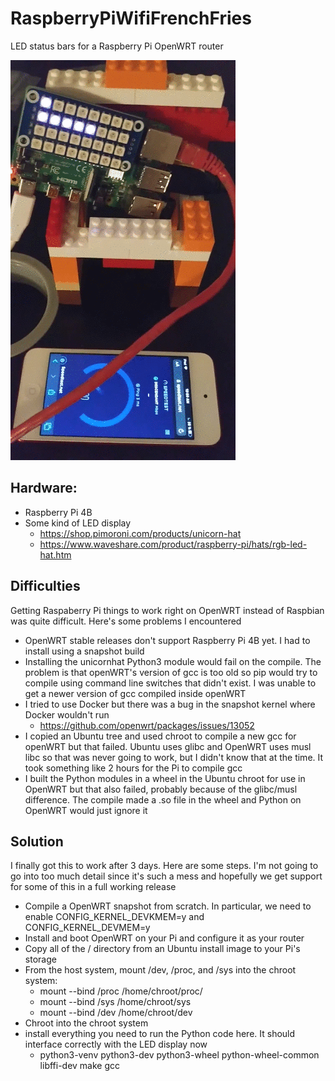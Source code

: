 # RaspberryPiWifiFrenchFries
LED status bars for a Raspberry Pi OpenWRT router

![Code in action](/img/animated.gif)

## Hardware:
  * Raspberry Pi 4B
  * Some kind of LED display
    * https://shop.pimoroni.com/products/unicorn-hat
    * https://www.waveshare.com/product/raspberry-pi/hats/rgb-led-hat.htm

## Difficulties
Getting Raspaberry Pi things to work right on OpenWRT instead of Raspbian was quite difficult. Here's some problems I encountered

  * OpenWRT stable releases don't support Raspberry Pi 4B yet. I had to install using a snapshot build
  * Installing the unicornhat Python3 module would fail on the compile. The problem is that openWRT's version of gcc is too old so pip would try to compile using command line switches that didn't exist. I was unable to get a newer version of gcc compiled inside openWRT
  * I tried to use Docker but there was a bug in the snapshot kernel where Docker wouldn't run
    * https://github.com/openwrt/packages/issues/13052
  * I copied an Ubuntu tree and used chroot to compile a new gcc for openWRT but that failed. Ubuntu uses glibc and OpenWRT uses musl libc so that was never going to work, but I didn't know that at the time. It took something like 2 hours for the Pi to compile gcc
  * I built the Python modules in a wheel in the Ubuntu chroot for use in OpenWRT but that also failed, probably because of the glibc/musl difference. The compile made a .so file in the wheel and Python on OpenWRT would just ignore it
  
## Solution
I finally got this to work after 3 days. Here are some steps. I'm not going to go into too much detail since it's such a mess and hopefully we get support for some of this in a full working release

  * Compile a OpenWRT snapshot from scratch. In particular, we need to enable CONFIG_KERNEL_DEVKMEM=y and CONFIG_KERNEL_DEVMEM=y
  * Install and boot OpenWRT on your Pi and configure it as your router
  * Copy all of the / directory from an Ubuntu install image to your Pi's storage
  * From the host system, mount /dev, /proc, and /sys into the chroot system:
    * mount --bind /proc /home/chroot/proc/
    * mount --bind /sys /home/chroot/sys
    * mount --bind /dev /home/chroot/dev
  * Chroot into the chroot system
  * install everything you need to run the Python code here. It should interface correctly with the LED display now
    * python3-venv python3-dev python3-wheel python-wheel-common libffi-dev make gcc
